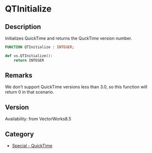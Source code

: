 # QTInitialize

## Description
Initializes QuickTime and returns the QuckTime version number.

```pascal
FUNCTION QTInitialize : INTEGER;
```

```python
def vs.QTInitialize():
    return INTEGER
```

## Remarks
We don't support QuickTime versions less than 3.0, so this function will return 0 in that scenario.

## Version
Availability: from VectorWorks8.5

## Category
* [Special - QuickTime](../Categories/Special%20-%20QuickTime.md)

